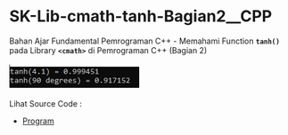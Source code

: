 # SK-Lib-cmath-tanh-Bagian2__CPP
Bahan Ajar Fundamental Pemrograman C++ - Memahami Function <code><b>tanh()</b></code> pada Library <code><b>&lt;cmath></b></code> di Pemrograman C++ (Bagian 2)<br><br>
<img src="https://github.com/RizkyKhapidsyah/SK-Lib-cmath-tanh-Bagian2__CPP/blob/master/SK-Lib-cmath-tanh-Bagian2__CPP/result/001.PNG"><br><br>
Lihat Source Code : <br>
- <a href="https://github.com/RizkyKhapidsyah/SK-Lib-cmath-tanh-Bagian2__CPP/blob/master/SK-Lib-cmath-tanh-Bagian2__CPP/Source.cpp">Program</a>
